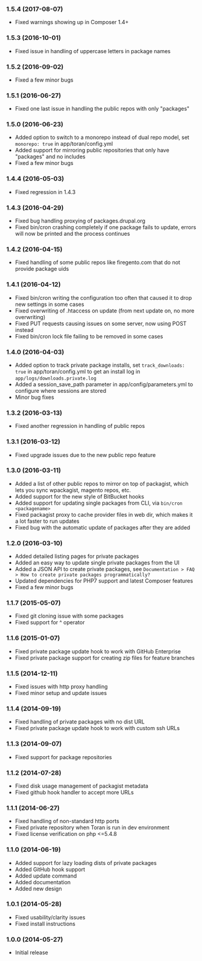 ### 1.5.4 (2017-08-07)

  * Fixed warnings showing up in Composer 1.4+

### 1.5.3 (2016-10-01)

  * Fixed issue in handling of uppercase letters in package names

### 1.5.2 (2016-09-02)

  * Fixed a few minor bugs

### 1.5.1 (2016-06-27)

  * Fixed one last issue in handling the public repos with only "packages"

### 1.5.0 (2016-06-23)

  * Added option to switch to a monorepo instead of dual repo model, set `monorepo: true` in app/toran/config.yml
  * Added support for mirroring public repositories that only have "packages" and no includes
  * Fixed a few minor bugs

### 1.4.4 (2016-05-03)

  * Fixed regression in 1.4.3

### 1.4.3 (2016-04-29)

  * Fixed bug handling proxying of packages.drupal.org
  * Fixed bin/cron crashing completely if one package fails to update, errors will now be printed and the process continues

### 1.4.2 (2016-04-15)

  * Fixed handling of some public repos like firegento.com that do not provide package uids

### 1.4.1 (2016-04-12)

  * Fixed bin/cron writing the configuration too often that caused it to drop new settings in some cases
  * Fixed overwriting of .htaccess on update (from next update on, no more overwriting)
  * Fixed PUT requests causing issues on some server, now using POST instead
  * Fixed bin/cron lock file failing to be removed in some cases

### 1.4.0 (2016-04-03)

  * Added option to track private package installs, set `track_downloads: true` in app/toran/config.yml to get an install log in `app/logs/downloads.private.log`
  * Added a session_save_path parameter in app/config/parameters.yml to configure where sessions are stored
  * Minor bug fixes

### 1.3.2 (2016-03-13)

  * Fixed another regression in handling of public repos

### 1.3.1 (2016-03-12)

  * Fixed upgrade issues due to the new public repo feature

### 1.3.0 (2016-03-11)

  * Added a list of other public repos to mirror on top of packagist, which lets you sync wpackagist, magento repos, etc.
  * Added support for the new style of BitBucket hooks
  * Added support for updating single packages from CLI, via `bin/cron <packagename>`
  * Fixed packagist proxy to cache provider files in web dir, which makes it a lot faster to run updates
  * Fixed bug with the automatic update of packages after they are added

### 1.2.0 (2016-03-10)

  * Added detailed listing pages for private packages
  * Added an easy way to update single private packages from the UI
  * Added a JSON API to create private packages, see `Documentation > FAQ > How to create private packages programmatically?`
  * Updated dependencies for PHP7 support and latest Composer features
  * Fixed a few minor bugs

### 1.1.7 (2015-05-07)

  * Fixed git cloning issue with some packages
  * Fixed support for ^ operator

### 1.1.6 (2015-01-07)

  * Fixed private package update hook to work with GitHub Enterprise
  * Fixed private package support for creating zip files for feature branches

### 1.1.5 (2014-12-11)

  * Fixed issues with http proxy handling
  * Fixed minor setup and update issues

### 1.1.4 (2014-09-19)

  * Fixed handling of private packages with no dist URL
  * Fixed private package update hook to work with custom ssh URLs

### 1.1.3 (2014-09-07)

  * Fixed support for package repositories

### 1.1.2 (2014-07-28)

  * Fixed disk usage management of packagist metadata
  * Fixed github hook handler to accept more URLs

### 1.1.1 (2014-06-27)

  * Fixed handling of non-standard http ports
  * Fixed private repository when Toran is run in dev environment
  * Fixed license verification on php <=5.4.8

### 1.1.0 (2014-06-19)

  * Added support for lazy loading dists of private packages
  * Added GitHub hook support
  * Added update command
  * Added documentation
  * Added new design

### 1.0.1 (2014-05-28)

  * Fixed usability/clarity issues
  * Fixed install instructions

### 1.0.0 (2014-05-27)

  * Initial release
